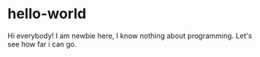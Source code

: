 # hello-world
Hi everybody!
I am newbie here, I know nothing about programming.
Let's see how far i can go. 

